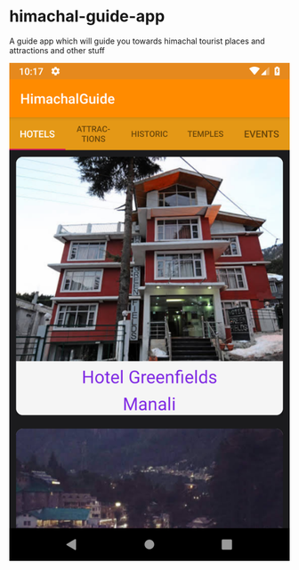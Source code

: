 # himachal-guide-app

A guide app which will guide you towards himachal tourist places and attractions and other stuff

![alt text](https://github.com/Daggron/himachal-guide-app/blob/master/ss/ss1.png)
